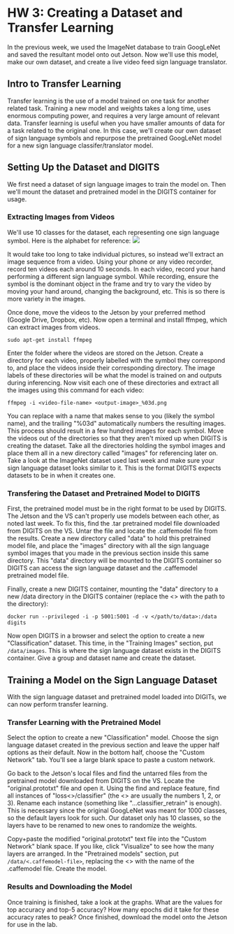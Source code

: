 # HW 3: Creating a Dataset and Transfer Learning

In the previous week, we used the ImageNet database to train GoogLeNet and saved the resultant model onto out Jetson. Now we'll use this model, make our own dataset, and create a live video feed sign language translator. 

## Intro to Transfer Learning
Transfer learning is the use of a model trained on one task for another related task. Training a new model and weights takes a long time, uses enormous computing power, and requires a very large amount of relevant data. Transfer learning is useful when you have smaller amounts of data for a task related to the original one. In this case, we'll create our own dataset of sign language symbols and repurpose the pretrained GoogLeNet model for a new sign language classifer/translator model. 

## Setting Up the Dataset and DIGITS
We first need a dataset of sign language images to train the model on. Then we'll mount the dataset and pretrained model in the DIGITS container for usage.

### Extracting Images from Videos
We'll use 10 classes for the dataset, each representing one sign language symbol. Here is the alphabet for reference:
<img src="https://www.startasl.com/wp-content/uploads/startasl/550x712xsign-language-alphabet.jpg">

It would take too long to take individual pictures, so instead we'll extract an image sequence from a video. Using your phone or any video recorder, record ten videos each around 10 seconds. In each video, record your hand performing a different sign language symbol. While recording, ensure the symbol is the dominant object in the frame and try to vary the video by moving your hand around, changing the background, etc. This is so there is more variety in the images. 

Once done, move the videos to the Jetson by your preferred method (Google Drive, Dropbox, etc). Now open a terminal and install ffmpeg, which can extract images from videos. 
```
sudo apt-get install ffmpeg
```
Enter the folder where the videos are stored on the Jetson. Create a directory for each video, properly labelled with the symbol they correspond to, and place the videos inside their corresponding directory. The image labels of these directories will be what the model is trained on and outputs during inferencing. Now visit each one of these directories and extract all the images using this command for each video:
```
ffmpeg -i <video-file-name> <output-image>_%03d.png
```
You can replace <output-image> with a name that makes sense to you (likely the symbol name), and the trailing "%03d" automatically numbers the resulting images. This process should result in a few hundred images for each symbol. Move the videos out of the directories so that they aren't mixed up when DIGITS is creating the dataset. Take all the directories holding the symbol images and place them all in a new  directory called "images" for referencing later on. Take a look at the ImageNet dataset used last week and make sure your sign language dataset looks similar to it. This is the format DIGITS expects datasets to be in when it creates one.

### Transfering the Dataset and Pretrained Model to DIGITS
First, the pretrained model must be in the right format to be used by DIGITS. The Jetson and the VS can't properly use models between each other, as noted last week. To fix this, find the .tar pretrained model file downloaded from DIGITS on the VS. Untar the file and locate the .caffemodel file from the results. Create a new directory called "data" to hold this pretrained model file, and place the "images" directory with all the sign language symbol images that you made in the previous section inside this same directory. This "data" directory will be mounted to the DIGITS container so DIGITS can access the sign language dataset and the .caffemodel pretrained model file.

Finally, create a new DIGITS container, mounting the "data" directory to a new /data directory in the DIGITS container (replace the <> with the path to the directory):
```
docker run --privileged -i -p 5001:5001 -d -v </path/to/data>:/data digits
```
Now open DIGITS in a browser and select the option to create a new "Classification" dataset. This time, in the "Training Images" section, put `/data/images`. This is where the sign language dataset exists in the DIGITS container. Give a group and dataset name and create the dataset.

## Training a Model on the Sign Language Dataset 

With the sign language dataset and pretrained model loaded into DIGITs, we can now perform transfer learning. 

### Transfer Learning with the Pretrained Model
Select the option to create a new "Classification" model. Choose the sign language dataset created in the previous section and leave the upper half options as their default. Now in the bottom half, choose the "Custom Network" tab. You'll see a large blank space to paste a custom network. 

Go back to the Jetson's local files and find the untarred files from the pretrained model downloaded from DIGITS on the VS. Locate the "original.prototxt" file and open it. Using the find and replace feature, find all instances of "loss<>/classifier" (the <> are usually the numbers 1, 2, or 3). Rename each instance (something like "...classifier_retrain" is enough). This is necessary since the original GoogLeNet was meant for 1000 classes, so the default layers look for such. Our dataset only has 10 classes, so the layers have to be renamed to new ones to randomize the weights.

Copy+paste the modified "original.prototxt" text file into the "Custom Network" blank space. If you like, click "Visualize" to see how the many layers are arranged. In the "Pretrained models" section, put `/data/<.caffemodel-file>`, replacing the <> with the name of the .caffemodel file. Create the model.

### Results and Downloading the Model
Once training is finished, take a look at the graphs. What are the values for top accuracy and top-5 accuracy? How many epochs did it take for these accuracy rates to peak? Once finished, download the model onto the Jetson for use in the lab.
